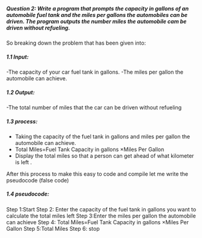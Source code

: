##### Question 2: Write a program that prompts the capacity in gallons of an automobile fuel tank and the miles per gallons the automobiles can be driven. The program outputs the number miles the automobile cam be driven without refueling.
So breaking down the problem that has been given into:

##### 1.1 Input:
-The capacity of your car fuel tank in gallons.
-The miles per gallon the automobile can achieve.

##### 1.2 Output:
-The total number of miles that the car can be driven without refueling 
 
##### 1.3 process:
-	Taking the capacity of the fuel tank in gallons and miles per gallon the automobile can achieve.
-	Total Miles=Fuel Tank Capacity in gallons ×Miles Per Gallon 
 -	Display the total miles so that a person can get ahead of what kilometer is left .

After this process to make this easy to code and compile let me write the pseudocode (false code)
##### 1.4 pseudocode:
Step 1:Start 
Step 2: Enter the capacity of the fuel tank in gallons you want to calculate the total miles left 
Step 3:Enter the miles per gallon the automobile can achieve 
Step 4: Total Miles=Fuel Tank Capacity in gallons ×Miles Per Gallon
Step 5:Total Miles
Step 6: stop



